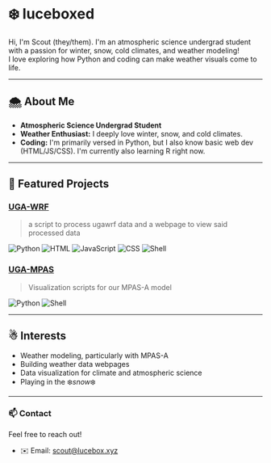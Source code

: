 # ❄️ luceboxed

Hi, I'm Scout (they/them). I'm an atmospheric science undergrad student with a passion for winter, snow, cold climates, and weather modeling!  
I love exploring how Python and coding can make weather visuals come to life.

---

## 🌨️ About Me

- **Atmospheric Science Undergrad Student**  
- **Weather Enthusiast:** I deeply love winter, snow, and cold climates.
- **Coding:** I'm primarily versed in Python, but I also know basic web dev (HTML/JS/CSS). I'm currently also learning R right now.

---

## 🌌 Featured Projects

### [UGA-WRF](https://github.com/UGA-WRF-Club/ugawrf)
> a script to process ugawrf data and a webpage to view said processed data

![Python](https://img.shields.io/badge/Python-65.4%25-blue?logo=python)  ![HTML](https://img.shields.io/badge/HTML-16.3%25-orange?logo=html5)  ![JavaScript](https://img.shields.io/badge/JavaScript-14.9%25-yellow?logo=javascript)  ![CSS](https://img.shields.io/badge/CSS-2.0%25-blue?logo=css)  ![Shell](https://img.shields.io/badge/Shell-1.4%25-lightgrey)

### [UGA-MPAS](https://github.com/UGA-WRF-Club/ugampas)
> Visualization scripts for our MPAS-A model

![Python](https://img.shields.io/badge/Python-77.8%25-blue?logo=python) ![Shell](https://img.shields.io/badge/Shell-22.2%25-lightgrey)
 
---

## ☃ Interests

- Weather modeling, particularly with MPAS-A
- Building weather data webpages
- Data visualization for climate and atmospheric science
- Playing in the ❄️*snow*❄️

---

### 📫 Contact

Feel free to reach out!

- ✉️ Email: scout@lucebox.xyz

